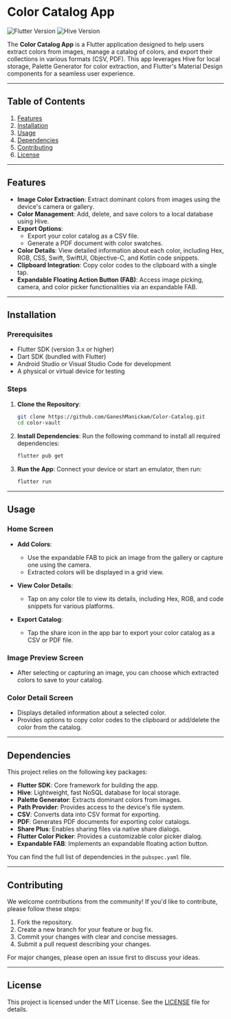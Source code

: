 # Color Catalog App

![Flutter Version](https://img.shields.io/badge/Flutter-3.x-blue) ![Hive Version](https://img.shields.io/badge/Hive-2.x-green)

The **Color Catalog App** is a Flutter application designed to help users extract colors from images, manage a catalog of colors, and export their collections in various formats (CSV, PDF). This app leverages Hive for local storage, Palette Generator for color extraction, and Flutter's Material Design components for a seamless user experience.

---

## Table of Contents

1. [Features](#features)
2. [Installation](#installation)
3. [Usage](#usage)
4. [Dependencies](#dependencies)
5. [Contributing](#contributing)
6. [License](#license)

---

## Features

- **Image Color Extraction**: Extract dominant colors from images using the device's camera or gallery.
- **Color Management**: Add, delete, and save colors to a local database using Hive.
- **Export Options**:
  - Export your color catalog as a CSV file.
  - Generate a PDF document with color swatches.
- **Color Details**: View detailed information about each color, including Hex, RGB, CSS, Swift, SwiftUI, Objective-C, and Kotlin code snippets.
- **Clipboard Integration**: Copy color codes to the clipboard with a single tap.
- **Expandable Floating Action Button (FAB)**: Access image picking, camera, and color picker functionalities via an expandable FAB.

---

## Installation

### Prerequisites

- Flutter SDK (version 3.x or higher)
- Dart SDK (bundled with Flutter)
- Android Studio or Visual Studio Code for development
- A physical or virtual device for testing

### Steps

1. **Clone the Repository**:
   ```bash
   git clone https://github.com/GaneshManickam/Color-Catalog.git
   cd color-vault
   ```

2. **Install Dependencies**:
   Run the following command to install all required dependencies:
   ```bash
   flutter pub get
   ```

3. **Run the App**:
   Connect your device or start an emulator, then run:
   ```bash
   flutter run
   ```

---

## Usage

### Home Screen

- **Add Colors**:
  - Use the expandable FAB to pick an image from the gallery or capture one using the camera.
  - Extracted colors will be displayed in a grid view.

- **View Color Details**:
  - Tap on any color tile to view its details, including Hex, RGB, and code snippets for various platforms.

- **Export Catalog**:
  - Tap the share icon in the app bar to export your color catalog as a CSV or PDF file.

### Image Preview Screen

- After selecting or capturing an image, you can choose which extracted colors to save to your catalog.

### Color Detail Screen

- Displays detailed information about a selected color.
- Provides options to copy color codes to the clipboard or add/delete the color from the catalog.

---

## Dependencies

This project relies on the following key packages:

- **Flutter SDK**: Core framework for building the app.
- **Hive**: Lightweight, fast NoSQL database for local storage.
- **Palette Generator**: Extracts dominant colors from images.
- **Path Provider**: Provides access to the device's file system.
- **CSV**: Converts data into CSV format for exporting.
- **PDF**: Generates PDF documents for exporting color catalogs.
- **Share Plus**: Enables sharing files via native share dialogs.
- **Flutter Color Picker**: Provides a customizable color picker dialog.
- **Expandable FAB**: Implements an expandable floating action button.

You can find the full list of dependencies in the `pubspec.yaml` file.

---

## Contributing

We welcome contributions from the community! If you'd like to contribute, please follow these steps:

1. Fork the repository.
2. Create a new branch for your feature or bug fix.
3. Commit your changes with clear and concise messages.
4. Submit a pull request describing your changes.

For major changes, please open an issue first to discuss your ideas.

---

## License

This project is licensed under the MIT License. See the [LICENSE](LICENSE) file for details.
